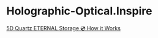 # Holographic-Optical.Inspire
[5D Quartz ETERNAL Storage 💿 How it Works](https://youtu.be/lfanU5SW7Pc)
